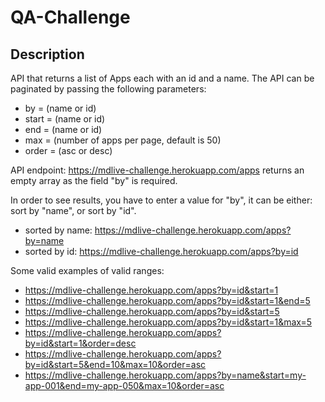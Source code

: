 # QA-Challenge

## Description ##
API that returns a list of Apps each with an id and a name.
The API can be paginated by passing the following parameters:
- by = (name or id)
- start = (name or id)
- end = (name or id)
- max = (number of apps per page, default is 50)
- order = (asc or desc)


API endpoint:
https://mdlive-challenge.herokuapp.com/apps returns an empty array as the field "by" is required.

In order to see results, you have to enter a value for "by", it can be either: sort by "name", or sort by "id".

- sorted by name: https://mdlive-challenge.herokuapp.com/apps?by=name
- sorted by id: https://mdlive-challenge.herokuapp.com/apps?by=id

Some valid examples of valid ranges:
- https://mdlive-challenge.herokuapp.com/apps?by=id&start=1
- https://mdlive-challenge.herokuapp.com/apps?by=id&start=1&end=5
- https://mdlive-challenge.herokuapp.com/apps?by=id&start=5
- https://mdlive-challenge.herokuapp.com/apps?by=id&start=1&max=5
- https://mdlive-challenge.herokuapp.com/apps?by=id&start=1&order=desc
- https://mdlive-challenge.herokuapp.com/apps?by=id&start=5&end=10&max=10&order=asc
- https://mdlive-challenge.herokuapp.com/apps?by=name&start=my-app-001&end=my-app-050&max=10&order=asc


 
